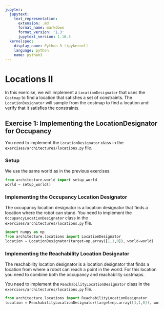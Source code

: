 ```yaml
---
jupyter:
  jupytext:
    text_representation:
      extension: .md
      format_name: markdown
      format_version: '1.3'
      jupytext_version: 1.16.3
  kernelspec:
    display_name: Python 3 (ipykernel)
    language: python
    name: python3
---
```


# Locations II
In this exercise, we will implement a `LocationDesignator` that uses the `Costmap` to find a location that satisfies a set of constraints.
The `LocationDesignator` will sample from the costmap to find a location and verify that it satisfies the constraints.

## Exercise 1: Implementing the LocationDesignator for Occupancy
You need to implement the `LocationDesignator` class in the `exercises/architectures/locations.py` file.

### Setup
We use the same world as in the previous exercises. 
```python
from architecture.world import setup_world
world = setup_world()
```
### Implementing the Occupancy Location Designator
The occupancy location designator is a location designator that finds a location where the robot can stand.
You need to implement the `OccupancyLocationDesignator` class in the `exercises/architectures/locations.py` file.

```python
import numpy as np
from architecture.locations import LocationDesignator
location = LocationDesignator(target=np.array([1,1,0]), world=world)

```

### Implementing the Reachability Location Designator
The reachability location designator is a location designator that finds a location from where a robot can reach a point in the world.
For this location you need to combine both the occupancy and reachability costmaps.

You need to implement the `ReachabilityLocationDesignator` class in the `exercises/architectures/locations.py` file.

```python
from architecture.locations import ReachabilityLocationDesignator
location = ReachabilityLocationDesignator(target=np.array([1,1,0]), world=world)
```
